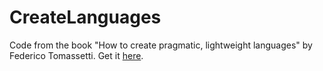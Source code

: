 # CreateLanguages
Code from the book "How to create pragmatic, lightweight languages" by Federico Tomassetti. Get it [here](https://leanpub.com/create_languages).
